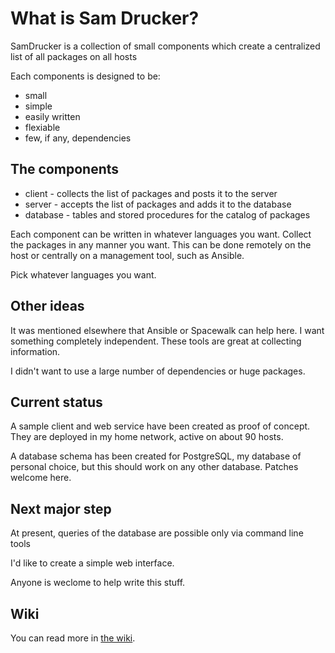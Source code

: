 # What is Sam Drucker?

SamDrucker is a collection of small components which create a centralized
list of all packages on all hosts

Each components is designed to be:

* small
* simple
* easily written
* flexiable
* few, if any, dependencies

## The components

* client - collects the list of packages and posts it to the server
* server - accepts the list of packages and adds it to the database
* database - tables and stored procedures for the catalog of packages

Each component can be written in whatever languages you want. Collect
the packages in any manner you want. This can be done remotely on the host
or centrally on a management tool, such as Ansible.

Pick whatever languages you want.

## Other ideas

It was mentioned elsewhere that Ansible or Spacewalk can help here. I want
something completely independent. These tools are great at collecting information.

I didn't want to use a large number of dependencies or huge packages.

## Current status

A sample client and web service have been created as proof of concept.
They are deployed in my home network, active on about 90 hosts.

A database schema has been created for PostgreSQL, my database of personal
choice, but this should work on any other database. Patches welcome here.

## Next major step

At present, queries of the database are possible only via command line tools

I'd like to create a simple web interface.

Anyone is weclome to help write this stuff.


## Wiki

You can read more in [the wiki](https://github.com/dlangille/SamDrucker/wiki/SamDrucker).
